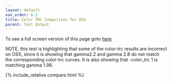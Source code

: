 ```yaml
---
layout: default
nav_order: 6.2
title: Color TRC Comparison for OSX
parent: Test Output
---
```


To see a full screen version of this page goto [here](compare.html) 

NOTE, this test is highlighting that some of the color-trc results are incorrect on OSX, since it is showing that gamma2.2 and gamma 2.8 do not match the corresponding color-trc curves. It is also showing that -color_trc 1 is matching gamma 1.98. 

{% include_relative compare.html %}
